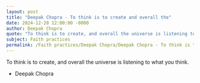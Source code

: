 ```yaml
---
layout: post
title: "Deepak Chopra - To think is to create and overall the"
date: 2024-12-28 12:00:00 -0000
author: Deepak Chopra
quote: "To think is to create, and overall the universe is listening to what you think."
subject: Faith practices
permalink: /Faith practices/Deepak Chopra/Deepak Chopra - To think is to create and overall the
---
```


To think is to create, and overall the universe is listening to what you think.

- Deepak Chopra
